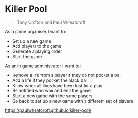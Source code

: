 # Killer Pool

> Tony Crofton and Paul Wheatcroft

As a game organiser I want to:
- Set up a new game
- Add players to the game
- Generate a playing order
- Start the game

As an in game administrator I want to:
- Remove a life from a player if they do not pocket a ball
- Add a life if they pocket the black ball
- Know when all lives have been lost for a play
- Be notified who won and end the game
- Start a new game with the same players
- Go back to set up a new game with a different set of players

https://paulwheatcroft.github.io/killer-pool/
